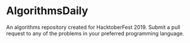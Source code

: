 # AlgorithmsDaily
An algorithms repository created for HacktoberFest 2019. Submit a pull request to any of the problems in your preferred programming language. 

